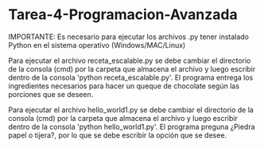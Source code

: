 # Tarea-4-Programacion-Avanzada
IMPORTANTE: Es necesario para ejecutar los archivos .py tener instalado Python en el sistema operativo (Windows/MAC/Linux)

Para ejecutar el archivo receta_escalable.py se debe cambiar el directorio de la consola (cmd) por la carpeta que almacena el archivo y luego escribir dentro de la consola 'python receta_escalable.py'. El programa entrega los ingredientes necesarios para hacer un queque de chocolate según las porciones que se deseen.

Para ejecutar el archivo hello_world1.py se debe cambiar el directorio de la consola (cmd) por la carpeta que almacena el archivo y luego escribir dentro de la consola 'python hello_world1.py'. El programa preguna ¿Piedra papel o tijera?, por lo que se debe escribir la opción que se desee.


